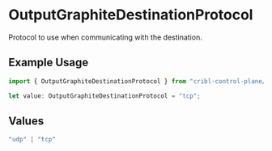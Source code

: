 # OutputGraphiteDestinationProtocol

Protocol to use when communicating with the destination.

## Example Usage

```typescript
import { OutputGraphiteDestinationProtocol } from "cribl-control-plane/models";

let value: OutputGraphiteDestinationProtocol = "tcp";
```

## Values

```typescript
"udp" | "tcp"
```